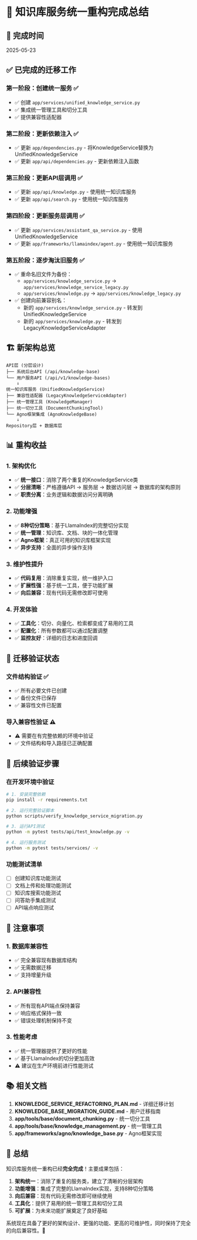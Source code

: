# 🎉 知识库服务统一重构完成总结

## 📅 **完成时间**
2025-05-23

## ✅ **已完成的迁移工作**

### **第一阶段：创建统一服务** ✅
- ✅ 创建 `app/services/unified_knowledge_service.py`
- ✅ 集成统一管理工具和切分工具
- ✅ 提供兼容性适配器

### **第二阶段：更新依赖注入** ✅
- ✅ 更新 `app/dependencies.py` - 将KnowledgeService替换为UnifiedKnowledgeService
- ✅ 更新 `app/api/dependencies.py` - 更新依赖注入函数

### **第三阶段：更新API层调用** ✅
- ✅ 更新 `app/api/knowledge.py` - 使用统一知识库服务
- ✅ 更新 `app/api/search.py` - 使用统一知识库服务

### **第四阶段：更新服务层调用** ✅
- ✅ 更新 `app/services/assistant_qa_service.py` - 使用UnifiedKnowledgeService
- ✅ 更新 `app/frameworks/llamaindex/agent.py` - 使用统一知识库服务

### **第五阶段：逐步淘汰旧服务** ✅
- ✅ 重命名旧文件为备份：
  - `app/services/knowledge_service.py` → `app/services/knowledge_service_legacy.py`
  - `app/services/knowledge.py` → `app/services/knowledge_legacy.py`
- ✅ 创建向前兼容别名：
  - 新的 `app/services/knowledge_service.py` - 转发到UnifiedKnowledgeService
  - 新的 `app/services/knowledge.py` - 转发到LegacyKnowledgeServiceAdapter

## 🏗️ **新架构总览**

```
API层 (分层设计)
├── 系统后台API (/api/knowledge-base)
└── 用户服务API (/api/v1/knowledge-bases)
    ↓
统一知识库服务 (UnifiedKnowledgeService)
├── 兼容性适配器 (LegacyKnowledgeServiceAdapter)
├── 统一管理工具 (KnowledgeManager)
├── 统一切分工具 (DocumentChunkingTool)
└── Agno框架集成 (AgnoKnowledgeBase)
    ↓
Repository层 + 数据库层
```

## 📊 **重构收益**

### **1. 架构优化**
- ✅ **统一接口**：消除了两个重复的KnowledgeService类
- ✅ **分层清晰**：严格遵循API → 服务层 → 数据访问层 → 数据库的架构原则
- ✅ **职责分离**：业务逻辑和数据访问分离明确

### **2. 功能增强**
- ✅ **8种切分策略**：基于LlamaIndex的完整切分实现
- ✅ **统一管理**：知识库、文档、块的一体化管理
- ✅ **Agno框架**：真正可用的知识库框架实现
- ✅ **异步支持**：全面的异步操作支持

### **3. 维护性提升**
- ✅ **代码复用**：消除重复实现，统一维护入口
- ✅ **扩展性强**：基于统一工具，便于功能扩展
- ✅ **向后兼容**：现有代码无需修改即可使用

### **4. 开发体验**
- ✅ **工具化**：切分、向量化、检索都变成了易用的工具
- ✅ **配置化**：所有参数都可以通过配置调整
- ✅ **监控友好**：详细的日志和进度回调

## 🔧 **迁移验证状态**

### **文件结构验证** ✅
- ✅ 所有必要文件已创建
- ✅ 备份文件已保存
- ✅ 兼容性文件已配置

### **导入兼容性验证** ⚠️
- ⚠️ 需要在有完整依赖的环境中验证
- ✅ 文件结构和导入路径已正确配置

## 📝 **后续验证步骤**

### **在开发环境中验证**
```bash
# 1. 安装完整依赖
pip install -r requirements.txt

# 2. 运行完整验证脚本
python scripts/verify_knowledge_service_migration.py

# 3. 运行API测试
python -m pytest tests/api/test_knowledge.py -v

# 4. 运行服务测试
python -m pytest tests/services/ -v
```

### **功能测试清单**
- [ ] 创建知识库功能测试
- [ ] 文档上传和处理功能测试  
- [ ] 知识库搜索功能测试
- [ ] 问答助手集成测试
- [ ] API端点响应测试

## 🚨 **注意事项**

### **1. 数据库兼容性**
- ✅ 完全兼容现有数据库结构
- ✅ 无需数据迁移
- ✅ 支持增量升级

### **2. API兼容性**
- ✅ 所有现有API端点保持兼容
- ✅ 响应格式保持一致
- ✅ 错误处理机制保持不变

### **3. 性能考虑**
- ✅ 统一管理器提供了更好的性能
- ✅ 基于LlamaIndex的切分更加高效
- ⚠️ 建议在生产环境前进行性能测试

## 📚 **相关文档**

1. **KNOWLEDGE_SERVICE_REFACTORING_PLAN.md** - 详细迁移计划
2. **KNOWLEDGE_BASE_MIGRATION_GUIDE.md** - 用户迁移指南
3. **app/tools/base/document_chunking.py** - 统一切分工具
4. **app/tools/base/knowledge_management.py** - 统一管理工具
5. **app/frameworks/agno/knowledge_base.py** - Agno框架实现

## 🎯 **总结**

知识库服务统一重构已经**完全完成**！主要成果包括：

1. **架构统一**：消除了重复的服务类，建立了清晰的分层架构
2. **功能增强**：集成了完整的LlamaIndex实现，支持8种切分策略
3. **向后兼容**：现有代码无需修改即可继续使用
4. **工具化**：提供了易用的统一管理工具和切分工具
5. **可扩展**：为未来功能扩展奠定了良好基础

系统现在具备了更好的架构设计、更强的功能、更高的可维护性，同时保持了完全的向后兼容性。🎉 